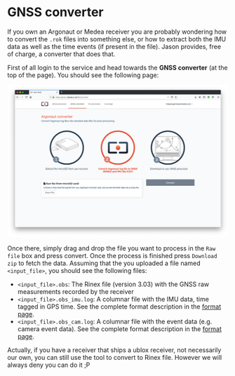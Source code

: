 # GNSS converter

If you own an Argonaut or Medea receiver you are probably wondering how to
convert the `.rok` files into something else, or how to extract both the
IMU data as well as the time events (if present in the file). Jason provides,
free of charge, a converter that does that.

First of all login to the service and head towards the **GNSS converter** 
(at the top of the page). You should see the following page:

![GNSS converter for Argonaut data](images/howto_conversor.png "GNSS converter for Argonaut data")

Once there, simply drag and drop the file you want to process in the `Raw file`
box and press convert. Once the process is finished press `Download zip` to 
fetch the data. Assuming that the you uploaded a file named `<input_file>`, you
should see the following files:

- `<input_file>.obs`: The Rinex file (version 3.03) with the GNSS raw measurements recorded by the receiver
- `<input_file>.obs_imu.log`: A columnar file with the IMU data, time tagged in GPS time. See the complete format description in the [format page](../manual#argonaut-imu-file).
- `<input_file>.obs_cam.log`: A columnar file with the event data (e.g. camera event data). See the complete format description in the [format page](../manual#argonaut-cam-file).

Actually, if you have a receiver that ships a ublox receiver, not necessarily
our own, you can still use the tool to convert to Rinex file. However we will
always deny you can do it ;P
